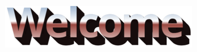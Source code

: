 <div align="center">
  <img src="https://github.com/teilorr/teilorr/blob/main/images/welcome.png?raw=true" style="max-width: 100%;" alt="Welcome to my Github Profile"/>
</div>
